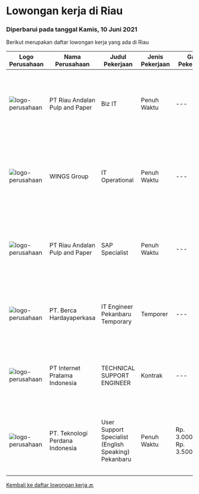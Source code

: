 
  # Lowongan kerja di Riau

  ### Diperbarui pada tanggal Kamis, 10 Juni 2021

  Berikut merupakan daftar lowongan kerja yang ada di Riau

  |Logo Perusahaan | Nama Perusahaan | Judul Pekerjaan | Jenis Pekerjaan | Gaji Pekerjaan | Lokasi | Deskripsi | Tanggal diunggah | Pranala |
  | -------------- | --------------- | --------------- | --------- | --------- | -------------- | ------- | ----------- | ----------- |
  |![logo-perusahaan](https://image-service-cdn.seek.com.au/1cbc2bb2833016eb89f4c08435ee8e7db8e43f63/ee4dce1061f3f616224767ad58cb2fc751b8d2dc)|PT Riau Andalan Pulp and Paper|Biz IT|Penuh Waktu|---|Pekanbaru|Having 5 years experience as programmer Having experience work at IT Consultant advance with Java, C++, Oracle willing be placed in Pangkalan Kerinci...|Rabu, 09 Juni 2021|https://www.jobstreet.co.id/id/job/biz-it-3552196?token=0~24b56b04-6f80-44cc-b360-16a802ed983f&sectionRank=1&jobId=jobstreet-id-job-3552196|
|![logo-perusahaan](https://image-service-cdn.seek.com.au/138dbc9a784a2fd52dce556bcdfc9ce524875019/ee4dce1061f3f616224767ad58cb2fc751b8d2dc)|WINGS Group|IT Operational|Penuh Waktu|---|Riau|Uraian pekerjaan: Menganalisa hardware dan software yang dibutuhkan di Distribution Center Melakukan troubleshoot hardware dan software di...|Senin, 07 Juni 2021|https://www.jobstreet.co.id/id/job/it-operational-3548315?token=0~24b56b04-6f80-44cc-b360-16a802ed983f&sectionRank=2&jobId=jobstreet-id-job-3548315|
|![logo-perusahaan](https://image-service-cdn.seek.com.au/1cbc2bb2833016eb89f4c08435ee8e7db8e43f63/ee4dce1061f3f616224767ad58cb2fc751b8d2dc)|PT Riau Andalan Pulp and Paper|SAP Specialist|Penuh Waktu|---|Pekanbaru|familiar with SAP PM, MM, MMPI, F1 Experience at SAP Consultant Company will be advantaged Min experience 8 years Fluent in English Understand Java,...|Rabu, 09 Juni 2021|https://www.jobstreet.co.id/id/job/sap-specialist-3552182?token=0~24b56b04-6f80-44cc-b360-16a802ed983f&sectionRank=3&jobId=jobstreet-id-job-3552182|
|![logo-perusahaan](https://image-service-cdn.seek.com.au/0c900ac2b5b1a2cf9bee651ce5d069e68ff14c92/ee4dce1061f3f616224767ad58cb2fc751b8d2dc)|PT. Berca Hardayaperkasa|IT Engineer Pekanbaru Temporary|Temporer|---|Pekanbaru|Responsibilities : Analyzing, diagnosing, and installation to several areas including desktop hardware, operating systems, active directory,...|Senin, 31 Mei 2021|https://www.jobstreet.co.id/id/job/it-engineer-pekanbaru-temporary-3543083?token=0~24b56b04-6f80-44cc-b360-16a802ed983f&sectionRank=4&jobId=jobstreet-id-job-3543083|
|![logo-perusahaan](https://image-service-cdn.seek.com.au/5ddfbef6f524f2c020bb5619a8daec144cb1966e/ee4dce1061f3f616224767ad58cb2fc751b8d2dc)|PT Internet Pratama Indonesia|TECHNICAL SUPPORT ENGINEER|Kontrak|---|Dumai|URGENTLY REQUIRED ( able to join soon )Location: Dumai Job : Helpdesk OfficerSpecification : Bachelor Degree of Computer Science/Information...|Selasa, 25 Mei 2021|https://www.jobstreet.co.id/id/job/technical-support-engineer-3538787?token=0~24b56b04-6f80-44cc-b360-16a802ed983f&sectionRank=5&jobId=jobstreet-id-job-3538787|
|![logo-perusahaan](https://image-service-cdn.seek.com.au/dfb4643ad084fa069cc667fd7dabde8764562aad/ee4dce1061f3f616224767ad58cb2fc751b8d2dc)|PT. Teknologi Perdana Indonesia|User Support Specialist (English Speaking) Pekanbaru|Penuh Waktu|Rp. 3.000.000-Rp. 3.500.000|Pekanbaru|Requirements:- fluent English (spoken and written);- organized and focused on results;- open and sociable;- able to perform multiple tasks...|Selasa, 25 Mei 2021|https://www.jobstreet.co.id/id/job/user-support-specialist-english-speaking-pekanbaru-3538272?token=0~24b56b04-6f80-44cc-b360-16a802ed983f&sectionRank=6&jobId=jobstreet-id-job-3538272|


  [Kembali ke daftar lowongan kerja 🔙](../README.md#daftar-lowongan-kerja)
  